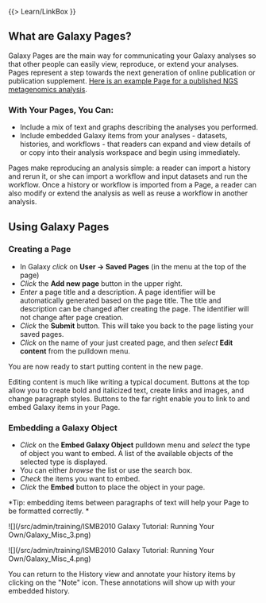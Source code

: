 {{> Learn/LinkBox }}
## What are Galaxy Pages?

Galaxy Pages are the main way for communicating your Galaxy analyses so that other people can easily view, reproduce, or extend your analyses. Pages represent a step towards the next generation of online publication or publication supplement.  [Here is an example Page for a published NGS metagenomics analysis](http://main.g2.bx.psu.edu/u/aun1/p/windshield-splatter).

### With Your Pages, You Can:

* Include a mix of text and graphs describing the analyses you performed.
* Include embedded Galaxy items from your analyses - datasets, histories, and workflows - that readers can expand and view details of or copy into their analysis workspace and begin using immediately. 

Pages make reproducing an analysis simple: a reader can import a history and rerun it, or she can import a workflow and input datasets and run the workflow. Once a history or workflow is imported from a Page, a reader can also modify or extend the analysis as well as reuse a workflow in another analysis.

## Using Galaxy Pages

### Creating a Page

* In Galaxy *click* on **User &rarr; Saved Pages** (in the menu at the top of the page) 
* *Click* the **Add new page** button in the upper right. 
* *Enter* a page title and a description.  A page identifier will be automatically generated based on the page title.  The title and description can be changed after creating the page.  The identifier will not change after page creation.
* *Click* the **Submit** button.  This will take you back to the page listing your saved pages.
* *Click* on the name of your just created page, and then *select* **Edit content** from the pulldown menu.

You are now ready to start putting content in the new page.

Editing content is much like writing a typical document. Buttons at the top allow you to create bold and italicized text, create links and images, and change paragraph styles. Buttons to the far right enable you to link to and embed Galaxy items in your Page.

### Embedding a Galaxy Object

* *Click* on the **Embed Galaxy Object** pulldown menu and *select* the type of object you want to embed.  A list of the available objects of the selected type is displayed.
* You can either *browse* the list or use the search box. 
* *Check* the items you want to embed.
* *Click* the **Embed** button to place the object in your page.

*Tip: embedding items between paragraphs of text will help your Page to be formatted correctly. *

![](/src/admin/training/ISMB2010 Galaxy Tutorial: Running Your Own/Galaxy_Misc_3.png)

![](/src/admin/training/ISMB2010 Galaxy Tutorial: Running Your Own/Galaxy_Misc_4.png)

You can return to the History view and annotate your history items by clicking on the "Note" icon. These annotations will show up with your embedded history.
